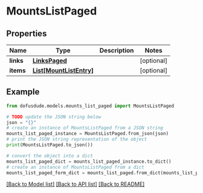 # MountsListPaged


## Properties

Name | Type | Description | Notes
------------ | ------------- | ------------- | -------------
**links** | [**LinksPaged**](LinksPaged.md) |  | [optional] 
**items** | [**List[MountListEntry]**](MountListEntry.md) |  | [optional] 

## Example

```python
from dofusdude.models.mounts_list_paged import MountsListPaged

# TODO update the JSON string below
json = "{}"
# create an instance of MountsListPaged from a JSON string
mounts_list_paged_instance = MountsListPaged.from_json(json)
# print the JSON string representation of the object
print(MountsListPaged.to_json())

# convert the object into a dict
mounts_list_paged_dict = mounts_list_paged_instance.to_dict()
# create an instance of MountsListPaged from a dict
mounts_list_paged_form_dict = mounts_list_paged.from_dict(mounts_list_paged_dict)
```
[[Back to Model list]](../README.md#documentation-for-models) [[Back to API list]](../README.md#documentation-for-api-endpoints) [[Back to README]](../README.md)


